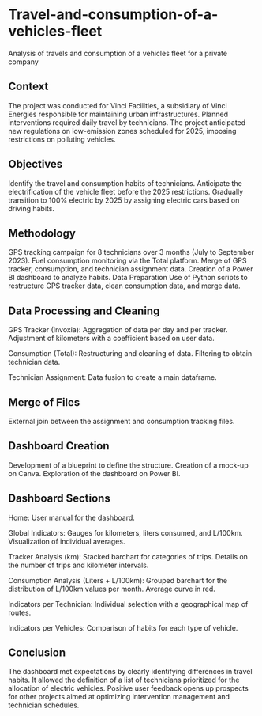 # Travel-and-consumption-of-a-vehicles-fleet
Analysis of travels and consumption of a vehicles fleet for a private company

## Context
The project was conducted for Vinci Facilities, a subsidiary of Vinci Energies responsible for maintaining urban infrastructures. Planned interventions required daily travel by technicians. The project anticipated new regulations on low-emission zones scheduled for 2025, imposing restrictions on polluting vehicles.

## Objectives
Identify the travel and consumption habits of technicians.
Anticipate the electrification of the vehicle fleet before the 2025 restrictions.
Gradually transition to 100% electric by 2025 by assigning electric cars based on driving habits.

## Methodology
GPS tracking campaign for 8 technicians over 3 months (July to September 2023).
Fuel consumption monitoring via the Total platform.
Merge of GPS tracker, consumption, and technician assignment data.
Creation of a Power BI dashboard to analyze habits.
Data Preparation
Use of Python scripts to restructure GPS tracker data, clean consumption data, and merge data.

## Data Processing and Cleaning
GPS Tracker (Invoxia):
Aggregation of data per day and per tracker.
Adjustment of kilometers with a coefficient based on user data.

Consumption (Total):
Restructuring and cleaning of data.
Filtering to obtain technician data.

Technician Assignment:
Data fusion to create a main dataframe.

## Merge of Files
External join between the assignment and consumption tracking files.

## Dashboard Creation
Development of a blueprint to define the structure.
Creation of a mock-up on Canva.
Exploration of the dashboard on Power BI.

## Dashboard Sections
Home:
User manual for the dashboard.

Global Indicators:
Gauges for kilometers, liters consumed, and L/100km.
Visualization of individual averages.

Tracker Analysis (km):
Stacked barchart for categories of trips.
Details on the number of trips and kilometer intervals.

Consumption Analysis (Liters + L/100km):
Grouped barchart for the distribution of L/100km values per month.
Average curve in red.

Indicators per Technician:
Individual selection with a geographical map of routes.

Indicators per Vehicles:
Comparison of habits for each type of vehicle.

## Conclusion
The dashboard met expectations by clearly identifying differences in travel habits. It allowed the definition of a list of technicians prioritized for the allocation of electric vehicles. Positive user feedback opens up prospects for other projects aimed at optimizing intervention management and technician schedules.
